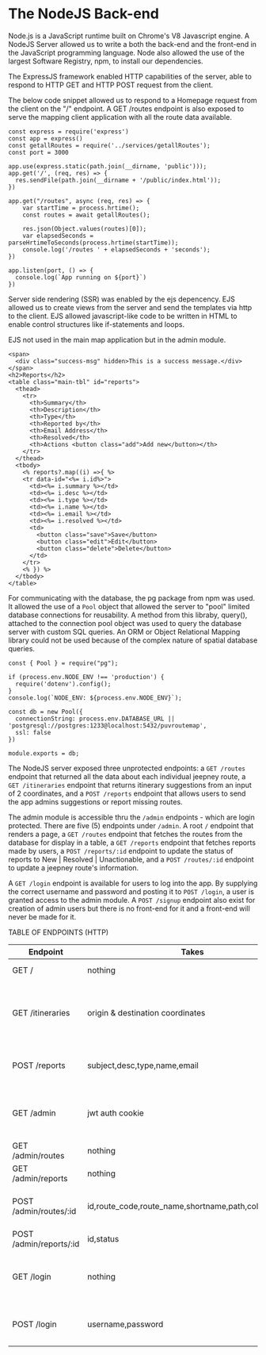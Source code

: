 # The NodeJS Back-end
Node.js is a JavaScript runtime built on Chrome's V8 Javascript engine. A NodeJS Server allowed us to write a both the back-end and the front-end in the JavaScript programming language. Node also allowed the use of the largest Software Registry, npm, to install our dependencies.

The ExpressJS framework enabled HTTP capabilities of the server, able to respond to HTTP GET and HTTP POST request from the client.

The below code snippet allowed us to respond to a Homepage request from the client on the "/" endpoint. A GET /routes endpoint is also exposed to serve the mapping client application with all the route data available.


```
const express = require('express')
const app = express()
const getallRoutes = require('../services/getallRoutes');
const port = 3000

app.use(express.static(path.join(__dirname, 'public')));
app.get('/', (req, res) => {
  res.sendFile(path.join(__dirname + '/public/index.html'));
})

app.get("/routes", async (req, res) => {
    var startTime = process.hrtime();
    const routes = await getallRoutes();

    res.json(Object.values(routes)[0]);
    var elapsedSeconds = parseHrtimeToSeconds(process.hrtime(startTime));
    console.log('/routes ' + elapsedSeconds + 'seconds');
})

app.listen(port, () => {
  console.log(`App running on ${port}`)
})
```

Server side rendering (SSR) was enabled by the ejs depencency. EJS allowed us to create views from the server and send the templates via http to the client. EJS allowed javascript-like code to be written in HTML to enable control structures like if-statements and loops. 

EJS not used in the main map application but in the admin module. 

```
<span>
  <div class="success-msg" hidden>This is a success message.</div>
</span>
<h2>Reports</h2>
<table class="main-tbl" id="reports">
  <thead>
    <tr>
      <th>Summary</th>
      <th>Description</th>
      <th>Type</th>
      <th>Reported by</th>
      <th>Email Address</th>
      <th>Resolved</th>
      <th>Actions <button class="add">Add new</button></th>
    </tr>
  </thead>
  <tbody>
    <% reports?.map((i) =>{ %>
    <tr data-id="<%= i.id%>">
      <td><%= i.summary %></td>
      <td><%= i.desc %></td>
      <td><%= i.type %></td>
      <td><%= i.name %></td>
      <td><%= i.email %></td>
      <td><%= i.resolved %></td>
      <td>
        <button class="save">Save</button>
        <button class="edit">Edit</button>
        <button class="delete">Delete</button>
      </td>
    </tr>
    <% }) %>
  </tbody>
</table>

```

For communicating with the database, the pg package from npm was used. It allowed the use of a `Pool` object that allowed the server to "pool" limited database connections for reusability. A method from this libraby, query(), attached to the connection pool object was used to query the database server with custom SQL queries. An ORM or Object Relational Mapping library could not be used because of the complex nature of spatial database queries.

```
const { Pool } = require("pg");

if (process.env.NODE_ENV !== 'production') {
  require('dotenv').config();
}
console.log(`NODE_ENV: ${process.env.NODE_ENV}`);

const db = new Pool({
  connectionString: process.env.DATABASE_URL || 'postgresql://postgres:1233@localhost:5432/puvroutemap',
  ssl: false 
})

module.exports = db;
```

The NodeJS server exposed three unprotected endpoints: a `GET /routes` endpoint that returned all the data about each individual jeepney route, a `GET /itineraries` endpoint that returns itinerary suggestions from an input of 2 coordinates, and a `POST /reports` endpoint that allows users to send the app admins suggestions or report missing routes.

The admin module is accessible thru the `/admin` endpoints - which are login protected. There are five (5) endpoints under `/admin`. A root `/` endpoint that renders a page, a `GET /routes` endpoint that fetches the routes from the database for display in a table, a `GET /reports` endpoint that fetches reports made by users, a `POST /reports/:id` endpoint to update the status of reports to New | Resolved | Unactionable, and a `POST /routes/:id` endpoint to update a jeepney route's information.

A `GET /login` endpoint is available for users to log into the app. By supplying the correct username and password and posting it to `POST /login`, a user is granted access to the admin module. A `POST /signup` endpoint also exist for creation of admin users but there is no front-end for it and a front-end will never be made for it.

TABLE OF ENDPOINTS (HTTP)


| Endpoint | Takes | Returns | Protected | Remarks |
| ------ | ------ | ------- | ------- | ------ |
| GET / | nothing | html of web map app | no | Gets the web app from server |
| GET /itineraries | origin & destination coordinates | ARRAY of type FeatureCollection to display features on a map | no | FeatureCollection array for immediate consumption by the Leaflet library front-end |
| POST /reports | subject,desc,type,name,email | nothing | no | Allows users to send reports about bugs or missing info |
| GET /admin | jwt auth cookie | admin HTML | yes | Allows users in when login is valid, redirects to login page when invalid |
| GET /admin/routes | nothing | routes info | yes | Renders info into an editable table |
| GET /admin/reports | nothing | table of reports | yes | Renders info into an editable table |
| POST /admin/routes/:id | id,route_code,route_name,shortname,path,color,signage | nothing | yes | Updates info of the jeepney routes in database |
| POST /admin/reports/:id | id,status | nothing | yes | Updates a report's status |
| GET /login | nothing | login page html  | no | Unauthenticated requests to /admin will be redirected to this endpoint |
| POST /login | username,password | jwt cookie  | no | Returns a jwt cookie that expires in 12hours |


